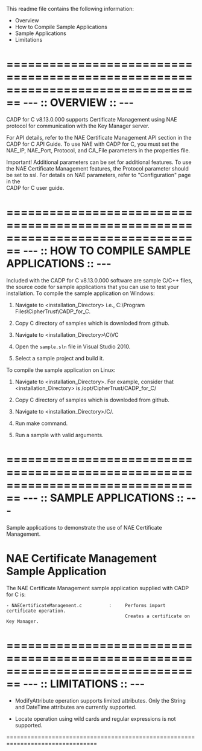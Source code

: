 This readme file contains the following information:

 - Overview
 - How to Compile Sample Applications
 - Sample Applications
 - Limitations

================================================================================
                            --- :: OVERVIEW :: ---
================================================================================

CADP for C v8.13.0.000 supports Certificate Management using NAE protocol for 
communication with the Key Manager server.

For API details, refer to the NAE Certificate Management API section in the CADP for C
API Guide. To use NAE with CADP for C, you must set the NAE_IP, NAE_Port,
Protocol, and CA_File parameters in the properties file.

Important! Additional parameters can be set for additional features. To use the 
NAE Certificate Management features, the Protocol parameter should be set to ssl.
For details on NAE parameters, refer to "Configuration" page in the  
CADP for C user guide.

================================================================================
              --- :: HOW TO COMPILE SAMPLE APPLICATIONS :: ---
================================================================================

Included with the CADP for C v8.13.0.000 software are sample C/C++ files, the
source code for sample applications that you can use to test your installation. 
To compile the sample application on Windows:

1. Navigate to <installation_Directory> i.e., C:\Program Files\CipherTrust\CADP_for_C\.

2. Copy C directory of samples which is downloded from github.

3. Navigate to <installation_Directory>\C\VC

4. Open the `sample.sln` file in Visual Studio 2010.

5. Select a sample project and build it.


To compile the sample application on Linux:

1. Navigate to <installation_Directory>. For example, 
   consider that <installation_Directory> is /opt/CipherTrust/CADP_for_C/

2. Copy C directory of samples which is downloded from github.

3. Navigate to <installation_Directory>/C/.

4. Run make command.

5. Run a sample with valid arguments.

================================================================================
                        --- :: SAMPLE APPLICATIONS :: ---
================================================================================

Sample applications to demonstrate the use of NAE Certificate Management.

   NAE Certificate Management Sample Application
   =====================================
   The NAE Certificate Management sample application supplied with CADP for C
   is:

    - NAECertificateManagement.c          :     Performs import certificate operation.
                                                Creates a certificate on Key Manager.

================================================================================
                             --- :: LIMITATIONS :: ---
================================================================================

 - ModifyAttribute operation supports limited attributes. Only the String and 
   DateTime attributes are currently supported.

 - Locate operation using wild cards and regular expressions is not supported.

================================================================================